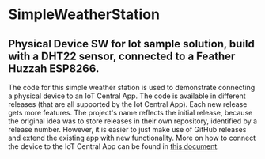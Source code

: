 # SimpleWeatherStation
## Physical Device SW for Iot sample solution, build with a DHT22 sensor, connected to a Feather Huzzah ESP8266.
The code for this simple weather station is used to demonstrate connecting a physical device to an IoT Central App. The code is available in different releases (that are all supported by the Iot Central App). Each new release gets more features. The project's name reflects the initial release, because the original idea was to store releases in their own repository, identified by a release number. However, it is easier to just make use of GitHub releases and extend the existing app with new functionality. More on how to connect the device to the IoT Central App can be found in [this document](DeviceDescription.md).
